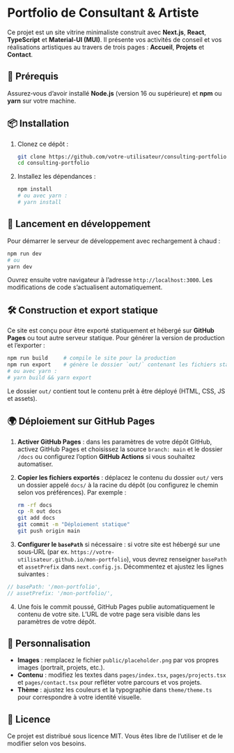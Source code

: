 # Portfolio de Consultant & Artiste

Ce projet est un site vitrine minimaliste construit avec **Next.js**, **React**, **TypeScript** et **Material‑UI (MUI)**.
Il présente vos activités de conseil et vos réalisations artistiques au travers de trois pages : **Accueil**, **Projets** et **Contact**.

## 🔧 Prérequis

Assurez‑vous d’avoir installé **Node.js** (version 16 ou supérieure) et **npm** ou **yarn** sur votre machine.

## 📦 Installation

1. Clonez ce dépôt :
   ```bash
   git clone https://github.com/votre-utilisateur/consulting-portfolio.git
   cd consulting-portfolio
   ```
2. Installez les dépendances :
   ```bash
   npm install
   # ou avec yarn :
   # yarn install
   ```

## 🚀 Lancement en développement

Pour démarrer le serveur de développement avec rechargement à chaud :

```bash
npm run dev
# ou
yarn dev
```

Ouvrez ensuite votre navigateur à l’adresse `http://localhost:3000`.
Les modifications de code s’actualisent automatiquement.

## 🛠 Construction et export statique

Ce site est conçu pour être exporté statiquement et hébergé sur **GitHub Pages** ou tout autre serveur statique.
Pour générer la version de production et l’exporter :

```bash
npm run build     # compile le site pour la production
npm run export    # génère le dossier `out/` contenant les fichiers statiques
# ou avec yarn :
# yarn build && yarn export
```

Le dossier `out/` contient tout le contenu prêt à être déployé (HTML, CSS, JS et assets).

## 🌍 Déploiement sur GitHub Pages

1. **Activer GitHub Pages** : dans les paramètres de votre dépôt GitHub, activez GitHub Pages et choisissez la source `branch: main` et le dossier `/docs` ou configurez l’option **GitHub Actions** si vous souhaitez automatiser.

2. **Copier les fichiers exportés** : déplacez le contenu du dossier `out/` vers un dossier appelé `docs/` à la racine du dépôt (ou configurez le chemin selon vos préférences). Par exemple :
   ```bash
   rm -rf docs
   cp -R out docs
   git add docs
   git commit -m "Déploiement statique"
   git push origin main
   ```

3. **Configurer le `basePath`** si nécessaire : si votre site est hébergé sur une sous‑URL (par ex. `https://votre-utilisateur.github.io/mon‑portfolio`), vous devrez renseigner `basePath` et `assetPrefix` dans `next.config.js`. Décommentez et ajustez les lignes suivantes :

```js
// basePath: '/mon‑portfolio',
// assetPrefix: '/mon‑portfolio/',
```

4. Une fois le commit poussé, GitHub Pages publie automatiquement le contenu de votre site. L’URL de votre page sera visible dans les paramètres de votre dépôt.

## 🎨 Personnalisation

- **Images** : remplacez le fichier `public/placeholder.png` par vos propres images (portrait, projets, etc.).
- **Contenu** : modifiez les textes dans `pages/index.tsx`, `pages/projects.tsx` et `pages/contact.tsx` pour refléter votre parcours et vos projets.
- **Thème** : ajustez les couleurs et la typographie dans `theme/theme.ts` pour correspondre à votre identité visuelle.

## 📝 Licence

Ce projet est distribué sous licence MIT. Vous êtes libre de l’utiliser et de le modifier selon vos besoins.
